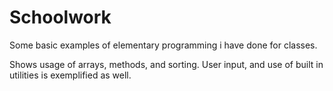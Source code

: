 # Schoolwork
Some basic examples of elementary programming i have done for classes.


Shows usage of arrays, methods, and sorting.
User input, and use of built in utilities is exemplified as well. 
